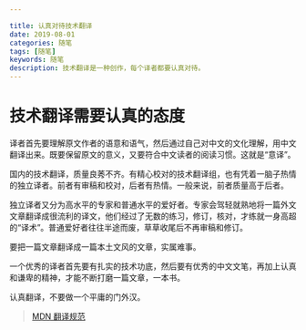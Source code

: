 ```yaml
---

title: 认真对待技术翻译
date: 2019-08-01
categories: 随笔
tags: [随笔]
keywords: 随笔
description: 技术翻译是一种创作，每个译者都要认真对待。
---
```





<!--more-->

# 技术翻译需要认真的态度

译者首先要理解原文作者的语意和语气，然后通过自己对中文的文化理解，用中文翻译出来。既要保留原文的意义，又要符合中文读者的阅读习惯。这就是“意译”。

国内的技术翻译，质量良莠不齐。有精心校对的技术翻译组，也有凭着一脑子热情的独立译者。前者有审稿和校对，后者有热情。一般来说，前者质量高于后者。

独立译者又分为高水平的专家和普通水平的爱好者。专家会驾轻就熟地将一篇外文文章翻译成很流利的译文，他们经过了无数的练习，修订，核对，才练就一身高超的“译术”。普通爱好者往往半途而废，草草收尾后不再审稿和修订。

要把一篇文章翻译成一篇本土文风的文章，实属难事。

一个优秀的译者首先要有扎实的技术功底，然后要有优秀的中文文笔，再加上认真和谦卑的精神，才能不断打磨一篇文章，一本书。

认真翻译，不要做一个平庸的门外汉。

> [MDN 翻译规范](https://developer.mozilla.org/zh-CN/docs/Glossary_of_translation#%E7%BF%BB%E8%AF%91%E8%A7%84%E8%8C%83)
<!--stackedit_data:
eyJoaXN0b3J5IjpbLTk1ODUyMDEyMF19
-->